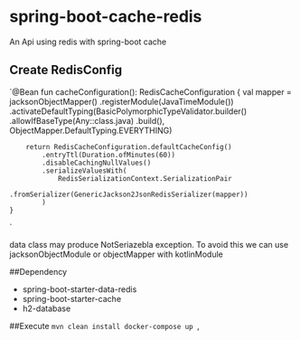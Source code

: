 # spring-boot-cache-redis
An Api using redis with spring-boot cache


## Create RedisConfig

   `@Bean
    fun cacheConfiguration(): RedisCacheConfiguration {
        val mapper = jacksonObjectMapper()
            .registerModule(JavaTimeModule())
            .activateDefaultTyping(BasicPolymorphicTypeValidator.builder()
                .allowIfBaseType(Any::class.java)
                .build(), ObjectMapper.DefaultTyping.EVERYTHING)
                
        return RedisCacheConfiguration.defaultCacheConfig()
            .entryTtl(Duration.ofMinutes(60))
            .disableCachingNullValues()
            .serializeValuesWith(
                RedisSerializationContext.SerializationPair
                    .fromSerializer(GenericJackson2JsonRedisSerializer(mapper))
            )
    }

`

data class may produce NotSeriazebla exception. To avoid this  we can use jacksonObjectModule or objectMapper with kotlinModule

##Dependency
<ul>
<li>spring-boot-starter-data-redis</li>
<li>spring-boot-starter-cache</li>
<li>h2-database</li>
</ul>

##Execute
`mvn clean install
 docker-compose up
 `,
 

